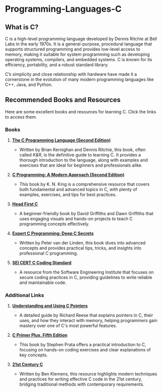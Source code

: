 # **Programming-Languages-C**

## What is C?

C is a high-level programming language developed by Dennis Ritchie at Bell Labs in the early 1970s. It is a general-purpose, procedural language that supports structured programming and provides low-level access to memory, making it suitable for system programming such as developing operating systems, compilers, and embedded systems. C is known for its efficiency, portability, and a robust standard library.

C’s simplicity and close relationship with hardware have made it a cornerstone in the evolution of many modern programming languages like C++, Java, and Python.

## Recommended Books and Resources

Here are some excellent books and resources for learning C. Click the links to access them.

### Books

1. **[The C Programming Language (Second Edition)](https://www.cs.sfu.ca/~ashriram/Courses/CS295/assets/books/C_Book_2nd.pdf)**

   - Written by Brian Kernighan and Dennis Ritchie, this book, often called _K&R_, is the definitive guide to learning C. It provides a thorough introduction to the language, along with examples and exercises that are ideal for beginners and professionals alike.

2. **[C Programming: A Modern Approach (Second Edition)](https://dokumen.pub/qdownload/c-programming-a-modern-approach-second-edition-2nbsped-9780393979503-2007049425.html)**

   - This book by K. N. King is a comprehensive resource that covers both fundamental and advanced topics in C, with plenty of examples, exercises, and tips for best practices.

3. **[Head First C](http://karadev.net/uroci/filespdf/files/head-first-c-o-reilly-david-grifffiths-dawn-griffiths.pdf)**

   - A beginner-friendly book by David Griffiths and Dawn Griffiths that uses engaging visuals and hands-on projects to teach C programming concepts effectively.

4. **[Expert C Programming: Deep C Secrets](https://progforperf.github.io/Expert_C_Programming.pdf)**

   - Written by Peter van der Linden, this book dives into advanced concepts and provides practical tips, tricks, and insights into professional C programming.

5. **[SEI CERT C Coding Standard](https://resources.sei.cmu.edu/downloads/secure-coding/assets/sei-cert-c-coding-standard-2016-v01.pdf)**
   - A resource from the Software Engineering Institute that focuses on secure coding practices in C, providing guidelines to write reliable and maintainable code.

### Additional Links

1. **[Understanding and Using C Pointers](<http://www.sauleh.ir/fc98/static_files/materials/Richard%20Reese-Understanding%20and%20Using%20C%20Pointers-O'Reilly%20Media%20(2013).pdf>)**

   - A detailed guide by Richard Reese that explains pointers in C, their uses, and how they interact with memory, helping programmers gain mastery over one of C's most powerful features.

2. **[C Primer Plus, Fifth Edition](https://www.cl72.org/070documents/C/c-primer.pdf)**

   - This book by Stephen Prata offers a practical introduction to C, focusing on hands-on coding exercises and clear explanations of key concepts.

3. **[21st Century C](https://karadev.net/uroci/filespdf/files/21st-century-c-o-reilly-ben-klemens.pdf)**
   - Written by Ben Klemens, this resource highlights modern techniques and practices for writing effective C code in the 21st century, bridging traditional methods with contemporary requirements.
